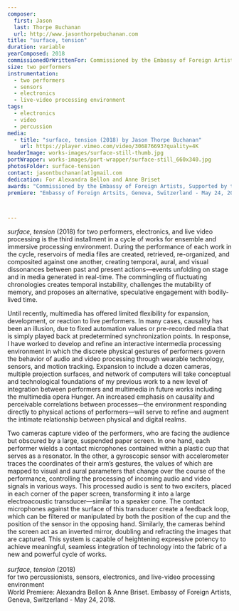 ```yaml
---
composer:
  first: Jason
  last: Thorpe Buchanan
  url: http://www.jasonthorpebuchanan.com
title: "surface, tension"
duration: variable
yearComposed: 2018
commissionedOrWrittenFor: Commissioned by the Embassy of Foreign Artists
size: two performers
instrumentation:
  - two performers
  - sensors
  - electronics
  - live-video processing environment
tags:
  - electronics
  - video
  - percussion
media:
  - title: "surface, tension (2018) by Jason Thorpe Buchanan"
    url: https://player.vimeo.com/video/306876693?quality=4K
headerImage: works-images/surface-still-thumb.jpg
portWrapper: works-images/port-wrapper/surface-still_660x340.jpg
photosFolder: surface-tension
contact: jasontbuchanan[at]gmail.com
dedication: For Alexandra Bellon and Anne Briset
awards: "Commissioned by the Embassy of Foreign Artists, Supported by the Republique et Canton de Geneve"
premiere: "Embassy of Foreign Artsits, Geneva, Switzerland - May 24, 2018"



---
```


*surface, tension* (2018) for two performers, electronics, and live video processing is the third installment in a cycle of works for ensemble and immersive processing environment. During the performance of each work in the cycle, reservoirs of media files are created, retrieved, re-organized, and composited against one another, creating temporal, aural, and visual dissonances between past and present actions—events unfolding on stage and in media generated in real-time. The commingling of fluctuating chronologies creates temporal instability, challenges the mutability of memory, and proposes an alternative, speculative engagement with bodily-lived time.

Until recently, multimedia has offered limited flexibility for expansion, development, or reaction to live performers. In many cases, causality has been an illusion, due to fixed automation values or pre-recorded media that is simply played back at predetermined synchronization points. In response, I have worked to develop and refine an interactive intermedia processing environment in which the discrete physical gestures of performers govern the behavior of audio and video processing through wearable technology, sensors, and motion tracking. Expansion to include a dozen cameras, multiple projection surfaces, and network of computers will take conceptual and technological foundations of my previous work to a new level of integration between performers and multimedia in future works including the multimedia opera Hunger. An increased emphasis on causality and perceivable correlations between processes—the environment responding directly to physical actions of performers—will serve to refine and augment the intimate relationship between physical and digital realms.

Two cameras capture video of the performers, who are facing the audience but obscured by a large, suspended paper screen. In one hand, each performer wields a contact microphones contained within a plastic cup that serves as a resonator. In the other, a gyroscopic sensor with accelerometer traces the coordinates of their arm’s gestures, the values of which are mapped to visual and aural parameters that change over the course of the performance, controlling the processing of incoming audio and video signals in various ways. This processed audio is sent to two exciters, placed in each corner of the paper screen, transforming it into a large electroacoustic transducer—similar to a speaker cone. The contact microphones against the surface of this transducer create a feedback loop, which can be filtered or manipulated by both the position of the cup and the position of the sensor in the opposing hand. Similarly, the cameras behind the screen act as an inverted mirror, doubling and refracting the images that are captured. This system is capable of heightening expressive potency to achieve meaningful, seamless integration of technology into the fabric of a new and powerful cycle of works.
<br><Br>
*surface, tension* (2018)<br>
	    for two percussionists, sensors, electronics, and live-video processing environment<br>
World Premiere: Alexandra Bellon & Anne Briset. Embassy of Foreign Artists, Geneva, Switzerland - May 24, 2018.<br>
